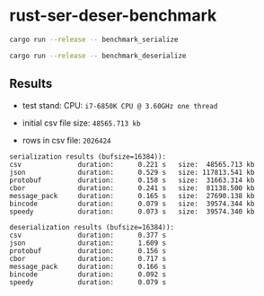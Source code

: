 # rust-ser-deser-benchmark

```bash
cargo run --release -- benchmark_serialize

cargo run --release -- benchmark_deserialize
```

## Results

- test stand: CPU: `i7-6850K CPU @ 3.60GHz one thread`

- initial csv file size:  `48565.713 kb`
- rows in csv file: `2026424`

```text
serialization results (bufsize=16384)):
csv              duration:      0.221 s   size:  48565.713 kb
json             duration:      0.529 s   size: 117813.541 kb
protobuf         duration:      0.158 s   size:  31663.314 kb
cbor             duration:      0.241 s   size:  81138.500 kb
message_pack     duration:      0.165 s   size:  27690.138 kb
bincode          duration:      0.079 s   size:  39574.344 kb
speedy           duration:      0.073 s   size:  39574.340 kb

deserialization results (bufsize=16384)):
csv              duration:      0.377 s
json             duration:      1.609 s
protobuf         duration:      0.156 s
cbor             duration:      0.717 s
message_pack     duration:      0.166 s
bincode          duration:      0.092 s
speedy           duration:      0.079 s
```
